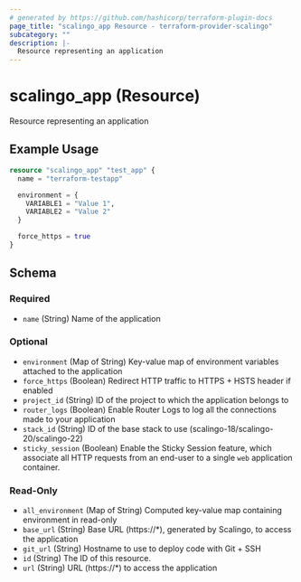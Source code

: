```yaml
---
# generated by https://github.com/hashicorp/terraform-plugin-docs
page_title: "scalingo_app Resource - terraform-provider-scalingo"
subcategory: ""
description: |-
  Resource representing an application
---
```


# scalingo_app (Resource)

Resource representing an application

## Example Usage

```terraform
resource "scalingo_app" "test_app" {
  name = "terraform-testapp"

  environment = {
    VARIABLE1 = "Value 1",
    VARIABLE2 = "Value 2"
  }

  force_https = true
}
```

<!-- schema generated by tfplugindocs -->
## Schema

### Required

- `name` (String) Name of the application

### Optional

- `environment` (Map of String) Key-value map of environment variables attached to the application
- `force_https` (Boolean) Redirect HTTP traffic to HTTPS + HSTS header if enabled
- `project_id` (String) ID of the project to which the application belongs to
- `router_logs` (Boolean) Enable Router Logs to log all the connections made to your application
- `stack_id` (String) ID of the base stack to use (scalingo-18/scalingo-20/scalingo-22)
- `sticky_session` (Boolean) Enable the Sticky Session feature, which associate all HTTP requests from an end-user to a single `web` application container.

### Read-Only

- `all_environment` (Map of String) Computed key-value map containing environment in read-only
- `base_url` (String) Base URL (https://*), generated by Scalingo, to access the application
- `git_url` (String) Hostname to use to deploy code with Git + SSH
- `id` (String) The ID of this resource.
- `url` (String) URL (https://*) to access the application
